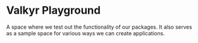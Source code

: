 # Valkyr Playground

A space where we test out the functionality of our packages. It also serves as a sample space for various ways we can create applications.
